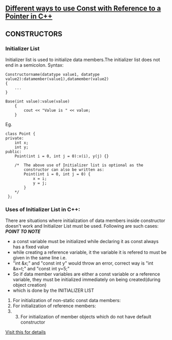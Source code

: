 ## [Different ways to use Const with Reference to a Pointer in C++](https://www.geeksforgeeks.org/different-ways-to-use-const-with-reference-to-a-pointer-in-c/)

## CONSTRUCTORS

### Initializer List
Initializer list is used to initialize data members.The initializer list does not end in a semicolon.
Syntax: 
```
Constructorname(datatype value1, datatype value2):datamember(value1),datamember(value2)
{
    ...
}

Base(int value):value(value)
    {
        cout << "Value is " << value;
    }
```

Eg.
```
class Point {
private:
    int x;
    int y;
public:
    Point(int i = 0, int j = 0):x(i), y(j) {}

    /*  The above use of Initializer list is optional as the
        constructor can also be written as:
        Point(int i = 0, int j = 0) {
            x = i;
            y = j;
        }
    */
 };
```
### Uses of Initializer List in C++:
There are situations where initialization of data members inside constructor doesn't work and Initializer List must be used. Following are such cases:
<i><b>POINT TO NOTE</b></i>
- a const variable must be initialized while declaring it as const always has a fixed value
- while creating a reference variable, it the variable it is refered to must be given in the same line i.e. 
- "int &x;" and "const int y" would throw an error, correct way is "int &x=t;" and "const int y=5;"
- So if data member variables are either a const variable or a reference variable, they must be initialized immediately on being created(during object creation) 
- which is done by the INITIALIZER LIST 

1) For initialization of non-static const data members: 
2) For initialization of reference members: 
3) 3) For initialization of member objects which do not have default constructor

[Visit this for details](https://www.geeksforgeeks.org/when-do-we-use-initializer-list-in-c/)

